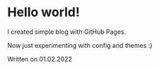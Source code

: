 # Hello world!
I created simple blog with GitHub Pages.

Now just experimenting with config and themes :)

Written on 01.02.2022
